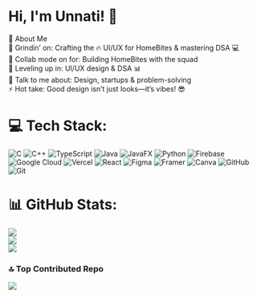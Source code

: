 # Hi, I'm Unnati! 👋  
🚀 About Me<br>🔭 Grindin’ on: Crafting the 🔥 UI/UX for HomeBites & mastering DSA 💻<br>🤝 Collab mode on for: Building HomeBites with the squad<br>🌱 Leveling up in: UI/UX design & DSA 📊<br>💬 Talk to me about: Design, startups & problem-solving<br>⚡ Hot take: Good design isn’t just looks—it’s vibes! 😎


# 💻 Tech Stack:
![C](https://img.shields.io/badge/c-%2300599C.svg?style=plastic&logo=c&logoColor=white) ![C++](https://img.shields.io/badge/c++-%2300599C.svg?style=plastic&logo=c%2B%2B&logoColor=white) ![TypeScript](https://img.shields.io/badge/typescript-%23007ACC.svg?style=plastic&logo=typescript&logoColor=white) ![Java](https://img.shields.io/badge/java-%23ED8B00.svg?style=plastic&logo=openjdk&logoColor=white) ![JavaFX](https://img.shields.io/badge/javafx-%23FF0000.svg?style=plastic&logo=javafx&logoColor=white) ![Python](https://img.shields.io/badge/python-3670A0?style=plastic&logo=python&logoColor=ffdd54) ![Firebase](https://img.shields.io/badge/firebase-%23039BE5.svg?style=plastic&logo=firebase) ![Google Cloud](https://img.shields.io/badge/GoogleCloud-%234285F4.svg?style=plastic&logo=google-cloud&logoColor=white) ![Vercel](https://img.shields.io/badge/vercel-%23000000.svg?style=plastic&logo=vercel&logoColor=white) ![React](https://img.shields.io/badge/react-%2320232a.svg?style=plastic&logo=react&logoColor=%2361DAFB) ![Figma](https://img.shields.io/badge/figma-%23F24E1E.svg?style=plastic&logo=figma&logoColor=white) ![Framer](https://img.shields.io/badge/Framer-black?style=plastic&logo=framer&logoColor=blue) ![Canva](https://img.shields.io/badge/Canva-%2300C4CC.svg?style=plastic&logo=Canva&logoColor=white) ![GitHub](https://img.shields.io/badge/github-%23121011.svg?style=plastic&logo=github&logoColor=white) ![Git](https://img.shields.io/badge/git-%23F05033.svg?style=plastic&logo=git&logoColor=white)
# 📊 GitHub Stats:
![](https://github-readme-stats.vercel.app/api?username=unnati-077&theme=ambient_gradient&hide_border=false&include_all_commits=true&count_private=true)<br/>
![](https://nirzak-streak-stats.vercel.app/?user=unnati-077&theme=ambient_gradient&hide_border=false)<br/>
![](https://github-readme-stats.vercel.app/api/top-langs/?username=unnati-077&theme=ambient_gradient&hide_border=false&include_all_commits=true&count_private=true&layout=compact)

### 🔝 Top Contributed Repo
![](https://github-contributor-stats.vercel.app/api?username=unnati-077&limit=5&theme=ambient_gradient&combine_all_yearly_contributions=true)

<!-- Proudly created with GPRM ( https://gprm.itsvg.in ) -->
